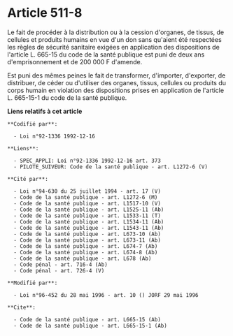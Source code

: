 # Article 511-8

Le fait de procéder à la distribution ou à la cession d'organes, de tissus, de cellules et produits humains en vue d'un don
sans qu'aient été respectées les règles de sécurité sanitaire exigées en application des dispositions de l'article L. 665-15
du code de la santé publique est puni de deux ans d'emprisonnement et de 200 000 F d'amende.

Est puni des mêmes peines le fait de transformer, d'importer, d'exporter, de distribuer, de céder ou d'utiliser des organes,
tissus, cellules ou produits du corps humain en violation des dispositions prises en application de l'article L. 665-15-1 du
code de la santé publique.

**Liens relatifs à cet article**

	**Codifié par**:

	  - Loi n°92-1336 1992-12-16

	**Liens**:

	  - SPEC_APPLI: Loi n°92-1336 1992-12-16 art. 373
	  - PILOTE_SUIVEUR: Code de la santé publique - art. L1272-6 (V)

	**Cité par**:

	  - Loi n°94-630 du 25 juillet 1994 - art. 17 (V)
	  - Code de la santé publique - art. L1272-6 (M)
	  - Code de la santé publique - art. L1517-10 (V)
	  - Code de la santé publique - art. L1525-11 (Ab)
	  - Code de la santé publique - art. L1533-11 (T)
	  - Code de la santé publique - art. L1534-11 (Ab)
	  - Code de la santé publique - art. L1543-11 (Ab)
	  - Code de la santé publique - art. L673-10 (Ab)
	  - Code de la santé publique - art. L673-11 (Ab)
	  - Code de la santé publique - art. L674-7 (Ab)
	  - Code de la santé publique - art. L674-8 (Ab)
	  - Code de la santé publique - art. L678 (Ab)
	  - Code pénal - art. 716-4 (Ab)
	  - Code pénal - art. 726-4 (V)

	**Modifié par**:

	  - Loi n°96-452 du 28 mai 1996 - art. 10 () JORF 29 mai 1996

	**Cite**:

	  - Code de la santé publique - art. L665-15 (Ab)
	  - Code de la santé publique - art. L665-15-1 (Ab)
